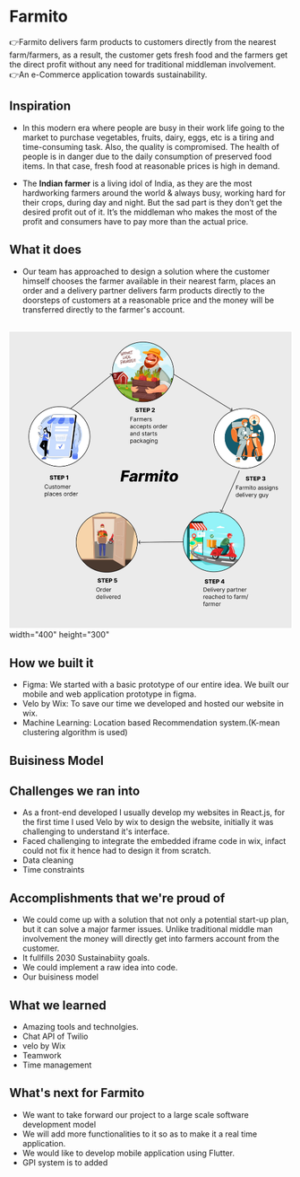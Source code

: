 # Farmito
👉Farmito delivers farm products to customers directly from the nearest farm/farmers, as a result, the customer gets fresh food  and the farmers get the direct profit without any need for traditional middleman involvement.
<br/> 👉An e-Commerce application towards sustainability.

## Inspiration
* In this modern era where people are busy in their work life going to the market to purchase vegetables, fruits, dairy, eggs, etc is a tiring and time-consuming task. Also, the quality is compromised. The health of people is in danger due to the daily consumption of preserved food items. In that case, fresh food at reasonable prices is high in demand. 

* The **Indian farmer** is a living idol of India, as they are the most hardworking farmers around the world & always busy, working hard for their crops, during day and night. But the sad part is they don’t get the desired profit out of it. It’s the middleman who makes the most of the profit and consumers have to pay more than the actual price.

## What it does
* Our team has approached to design a solution where the customer himself chooses the farmer available in their nearest farm, places an order and a delivery partner delivers farm products directly to the doorsteps of customers at a reasonable price and the money will be transferred directly to the farmer's account. 

<br>![Screenshot (612)](https://github.com/prachi237/Farmito/blob/master/img1.png) width="400" height="300" <br>

## How we built it
* Figma: We started with a basic prototype of our entire idea. We built our mobile and web application prototype in figma. <br/>
* Velo by Wix: To save our time we developed and hosted our website in wix. 
* Machine Learning: Location based Recommendation system.(K-mean clustering algorithm is used)

## Buisiness Model

## Challenges we ran into
* As a front-end developed I usually develop my websites in React.js, for the first time I used Velo by wix to design the website, initially it was challenging to understand it's interface.
* Faced challenging to integrate the embedded iframe code in wix, infact could not fix it hence had to design it from scratch.
* Data cleaning
* Time constraints

## Accomplishments that we're proud of
* We could come up with a solution that not only a potential start-up plan, but it can solve a major farmer issues. Unlike traditional middle man involvement the money will directly get into farmers account from the customer.
* It fullfills 2030 Sustainabiity goals.
* We could implement a raw idea into code.
* Our buisiness model

## What we learned
* Amazing tools and technolgies.
* Chat API of Twilio
* velo by Wix
* Teamwork
* Time management

## What's next for Farmito
* We want to take forward our project to a large scale software development model
* We will add more functionalities to it so as to make it a real time application.
* We would like to develop mobile application using Flutter.
* GPI system is to added 
